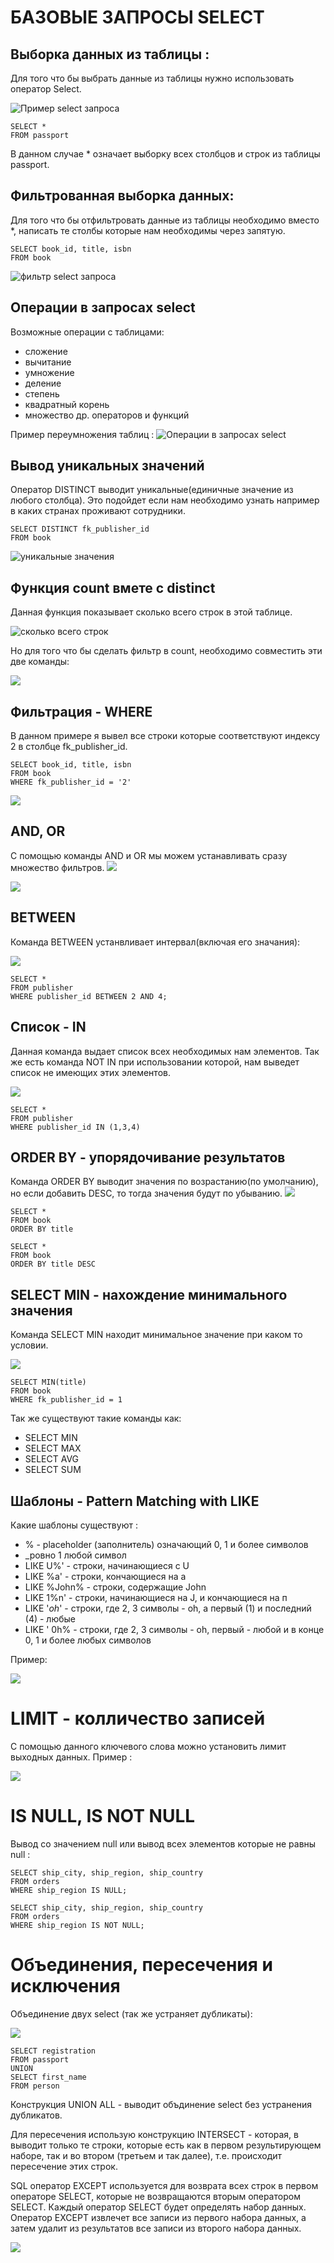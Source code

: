 # **БАЗОВЫЕ ЗАПРОСЫ SELECT**

## Выборка данных из таблицы :

Для того что бы выбрать данные из таблицы нужно использовать оператор Select.

![Пример select запроса](img/select.png)

```
SELECT *
FROM passport
```
В данном случае * означает выборку всех столбцов и строк из таблицы passport.

## Фильтрованная выборка данных:

Для того что бы отфильтровать данные из таблицы необходимо вместо *, написать те столбы которые нам необходимы через запятую.
```
SELECT book_id, title, isbn
FROM book
```
![фильтр select запроса](img/select_2.png)

## Операции в запросах select

Возможные операции с таблицами: 
 * сложение
 * вычитание
 * умножение
 * деление
 * степень
 * квадратный корень
 * множество др. операторов и функций

 Пример переумножения таблиц :
![Операции в запросах select](img/operation_in_select.png)


## Вывод уникальных значений 

Оператор DISTINCT выводит уникальные(единичные значение из любого столбца). Это подойдет если нам необходимо узнать например в каких странах проживают сотрудники.

```
SELECT DISTINCT fk_publisher_id
FROM book
```

![уникальные значения](img/distinct.png)


## Функция count вмете с distinct

Данная функция показывает сколько всего строк в этой таблице.

![сколько всего строк](img/count.png)

Но для того что бы сделать фильтр в count, необходимо совместить эти две команды:

![](img/count_and_distinct.png)

## Фильтрация - WHERE

В данном примере я вывел все строки которые соответствуют индексу 2 в столбце fk_publisher_id.

```
SELECT book_id, title, isbn
FROM book
WHERE fk_publisher_id = '2'
```

![](img/where.png)

## AND, OR
С помощью команды AND и OR мы можем устанавливать сразу множество фильтров.
![](img/and.png)


![](img/or.png)


## BETWEEN 

Команда BETWEEN  устанвливает интервал(включая его значания):

![](img/between.png)

```
SELECT *
FROM publisher
WHERE publisher_id BETWEEN 2 AND 4;

```

## Список - IN

Данная команда выдает список всех необходимых нам элементов. Так же есть команда NOT IN при использовании которой, нам выведет список не имеющих этих элементов.


![](img/in.png)

```
SELECT *
FROM publisher
WHERE publisher_id IN (1,3,4)
```


## ORDER BY - упорядочивание результатов 

Команда ORDER BY выводит значения по возрастанию(по умолчанию), но если добавить DESC, то тогда значения будут по убыванию.
![](img/order_by.png)

```
SELECT *
FROM book
ORDER BY title 

SELECT *
FROM book
ORDER BY title DESC
```

## SELECT MIN - нахождение минимального значения

Команда SELECT MIN находит минимальное значение при каком то условии. 

![](img/select_min.png)

```
SELECT MIN(title)
FROM book
WHERE fk_publisher_id = 1
```

Так же существуют такие команды как:
 * SELECT MIN
 * SELECT MAX
 * SELECT AVG
 * SELECT SUM 

## Шаблоны - Pattern Matching with LIKE

Какие шаблоны существуют :

 * % - placeholder (заполнитель) означающий 0, 1 и более символов
 * _ровно 1 любой символ
 * LIКЕ U%' - строки, начинающиеся с U
 * LIKE %а' - строки, кончающиеся на а
 * LIKE %John% - строки, содержащие John
 * LIKE 1%n' - строки, начинающиеся на J, и кончающиеся на п
 * LIKE '_oh_' - строки, где 2, 3 символы - oh, а первый (1) и последний (4) - любые
 * LIKE ' 0h% - строки, где 2, 3 символы - oh,
первый - любой и в конце 0, 1 и более любых символов

Пример:

![](img/like.png)


# LIMIT - колличество записей

С помощью данного ключевого слова можно установить лимит выходных данных. Пример :

![](img/limit.png)


# IS NULL, IS NOT NULL

Вывод со значением null или вывод всех элементов которые не равны null :

```
SELECT ship_city, ship_region, ship_country
FROM orders
WHERE ship_region IS NULL;

SELECT ship_city, ship_region, ship_country
FROM orders
WHERE ship_region IS NOT NULL;
```

# Объединения, пересечения и исключения

Объединение двух select (так же устраняет дубликаты):

![](img/union.png)

```
SELECT registration
FROM passport
UNION
SELECT first_name 
FROM person

```
Конструкция UNION ALL - выводит объдинение select без устранения дубликатов.

Для пересечения использую конструкцию INTERSECT - которая, в выводит  только те строки, которые есть как в первом результирующем наборе, так и во втором (третьем и так далее), т.е. происходит пересечение этих строк.

SQL оператор EXCEPT используется для возврата всех строк в первом операторе SELECT, которые не возвращаются вторым оператором SELECT. Каждый оператор SELECT будет определять набор данных. Оператор EXCEPT извлечет все записи из первого набора данных, а затем удалит из результатов все записи из второго набора данных.

![](img/intersect_except_union.jpg)


